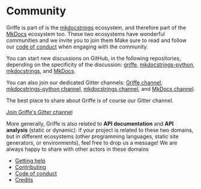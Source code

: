 # Community

Griffe is part of is the [mkdocstrings](https://mkdocstrings.github.io/) ecosystem, and therefore part of the [MkDocs](https://www.mkdocs.org/) ecosystem too. These two ecosystems have wonderful communities and we invite you to join them Make sure to read and follow our [code of conduct](../code-of-conduct/) when engaging with the community.

You can start new discussions on GitHub, in the following repositories, depending on the specificity of the discussion: [griffe](https://github.com/mkdocstrings/griffe), [mkdocstrings-python](https://github.com/mkdocstrings/python), [mkdocstrings](https://github.com/mkdocstrings/mkdocstrings), and [MkDocs](https://github.com/mkdocs/mkdocs).

You can also join our dedicated Gitter channels: [Griffe channel](https://app.gitter.im/#/room/#mkdocstrings_griffe:gitter.im), [mkdocstrings-python channel](https://app.gitter.im/#/room/#mkdocstrings_python:gitter.im), [mkdocstrings channel](https://app.gitter.im/#/room/#mkdocstrings_community:gitter.im), and [MkDocs channel](https://app.gitter.im/#/room/#mkdocs_community:gitter.im).

The best place to share about Griffe is of course our Gitter channel.

[Join Griffe's Gitter channel](https://app.gitter.im/#/room/#mkdocstrings_griffe:gitter.im)

More generally, Griffe is also related to **API documentation** and **API analysis** (static or dynamic): if your project is related to these two domains, but in different ecosystems (other programming languages, static site generators, or environments), feel free to drop us a message! We are always happy to share with other actors in these domains

- [Getting help](../getting-help/)
- [Contributing](../contributing/)
- [Code of conduct](../code-of-conduct/)
- [Credits](../credits/)
